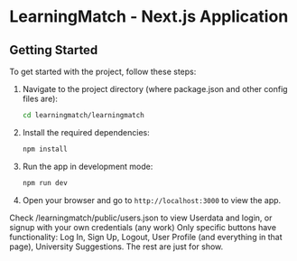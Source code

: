 # LearningMatch - Next.js Application

## Getting Started

To get started with the project, follow these steps:

1. Navigate to the project directory (where package.json and other config files are):
   ```bash
   cd learningmatch/learningmatch
   ```

2. Install the required dependencies:
   ```bash
   npm install
   ```

3. Run the app in development mode:
   ```bash
   npm run dev
   ```

4. Open your browser and go to `http://localhost:3000` to view the app.

Check /learningmatch/public/users.json to view Userdata and login, or signup with your own credentials (any work)
Only specific buttons have functionality: Log In, Sign Up, Logout, User Profile (and everything in that page), University Suggestions. The rest are just for show.
